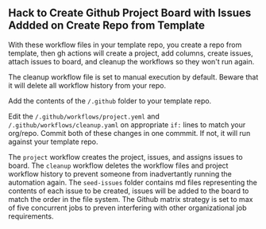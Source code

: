 ## Hack to Create Github Project Board with Issues Addded on Create Repo from Template

With these workflow files in your template repo, you create a repo from template, then gh actions will create a project, add columns, create issues, attach issues to board, and cleanup the workflows so they won't run again.

The cleanup workflow file is set to manual execution by default. Beware that it will delete all workflow history from your repo.

Add the contents of the `/.github` folder to your template repo. 

Edit the `/.github/workflows/project.yeml` and `/.github/workflows/cleanup.yaml` on appropriate `if:` lines to match your org/repo. Commit both of these changes in one commmit. If not, it will run against your template repo.

The `project` workflow creates the project, issues, and assigns issues to board. The `cleanup` workflow deletes the workflow files and project workflow history to prevent someone from inadvertantly running the automation again. The `seed-issues` folder contains md files representing the contents of each issue to be created, issues will be added to the board to match the order in the file system. The Github matrix strategy is set to max of five concurrent jobs to preven interfering with other organizational job requirements.

